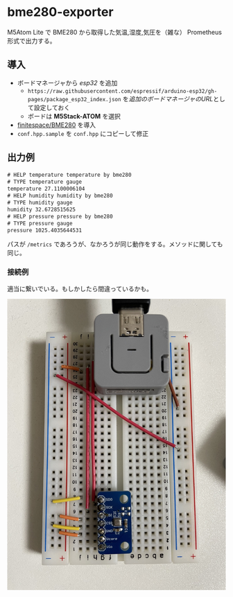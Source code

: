 # bme280-exporter

M5Atom Lite で BME280 から取得した気温,湿度,気圧を（雑な） Prometheus 形式で出力する。

## 導入

- ボードマネージャから *esp32* を追加
  * `https://raw.githubusercontent.com/espressif/arduino-esp32/gh-pages/package_esp32_index.json` を*追加のボードマネージャのURL*として設定しておく
  * ボードは **M5Stack-ATOM** を選択
- [finitespace/BME280](https://github.com/finitespace/BME280) を導入
- `conf.hpp.sample` を `conf.hpp` にコピーして修正

## 出力例

```
# HELP temperature temperature by bme280
# TYPE temperature gauge
temperature 27.1100006104
# HELP humidity humidity by bme280
# TYPE humidity gauge
humidity 32.6728515625
# HELP pressure pressure by bme280
# TYPE pressure gauge
pressure 1025.4035644531
```

パスが `/metrics` であろうが、なかろうが同じ動作をする。メソッドに関しても同じ。

### 接続例

適当に繋いでいる。もしかしたら間違っているかも。

![IMG_6889.jpg](./IMG_6889.jpg)
